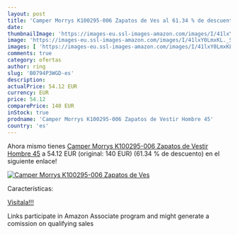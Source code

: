 ```yaml
---
layout: post
title: 'Camper Morrys K100295-006 Zapatos de Ves al 61.34 % de descuento'
date: 
thumbnailImage: 'https://images-eu.ssl-images-amazon.com/images/I/41lxY0LmxKL._SL200_.jpg'
image: 'https://images-eu.ssl-images-amazon.com/images/I/41lxY0LmxKL._SL200_.jpg'
images: [ 'https://images-eu.ssl-images-amazon.com/images/I/41lxY0LmxKL._SL200_.jpg' ]
comments: true
category: ofertas
author: ring
slug: 'B0794P3WGD-es'
description:
actualPrice: 54.12 EUR
currency: EUR
price: 54.12
comparePrice: 140 EUR
inStock: true
prodname: 'Camper Morrys K100295-006 Zapatos de Vestir Hombre 45'
country: 'es'
---
```


Ahora mismo tienes [Camper Morrys K100295-006 Zapatos de Vestir Hombre 45](https://www.amazon.es/dp/B0794P3WGD/?tag=tolees-21) a 54.12 EUR (original: 140 EUR) (61.34 %  de descuento) en el siguiente enlace!

[![Camper Morrys K100295-006 Zapatos de Ves](https://images-eu.ssl-images-amazon.com/images/I/41lxY0LmxKL._SL200_.jpg)](https://www.amazon.es/dp/B0794P3WGD/?tag=tolees-21)

Características:


[Visítala!!!](https://www.amazon.es/dp/B0794P3WGD/?tag=tolees-21)

Links participate in Amazon Associate program and might generate a comission on qualifying sales

